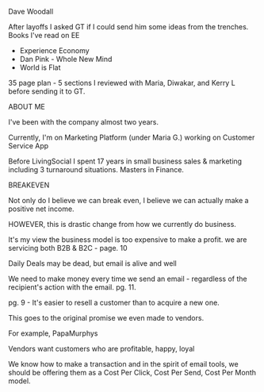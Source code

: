Dave Woodall

After layoffs I asked GT if I could send him some ideas from the trenches.
Books I've read on EE
- Experience Economy
- Dan Pink - Whole New Mind
- World is Flat

35 page plan - 5 sections I reviewed with Maria, Diwakar, and Kerry L before sending it to GT. 

ABOUT ME

I've been with the company almost two years. 

Currently, I'm on Marketing Platform (under Maria G.) working on Customer Service App

Before LivingSocial I spent 17 years in small business sales & marketing 
including 3 turnaround situations. 
Masters in Finance.

BREAKEVEN

Not only do I believe we can break even, 
I believe we can actually make a positive net income. 

HOWEVER, this is drastic change from how we currently do business.

It's my view the business model is too expensive to make a profit. 
we are servicing both B2B & B2C - page. 10

Daily Deals may be dead, but email is alive and well

We need to make money every time we send an email - 
regardless of the recipient's action with the email.
pg. 11.

pg. 9 - It's easier to resell a customer than to acquire a new one.

This goes to the original promise we even made to vendors.

For example, PapaMurphys

Vendors want customers who are profitable, happy, loyal

We know how to make a transaction and in the spirit of email tools, we should be offering them as a Cost Per Click, Cost Per Send, Cost Per Month model.
